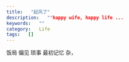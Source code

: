 ```yaml
---
title:   "起风了"
description:   ""happy wife, happy life ...
keywords:   ""
category:   Life
tags:   [] 
---
```



饭局
偏见
琐事
最初记忆
杂，
